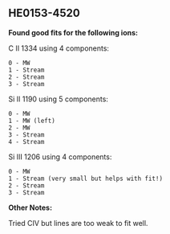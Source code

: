 ## HE0153-4520
**Found good fits for the following ions:**

C II 1334 using 4 components:
```
0 - MW
1 - Stream
2 - Stream
3 - Stream 
```

Si II 1190 using 5 components:
```
0 - MW
1 - MW (left)
2 - MW
3 - Stream
4 - Stream
```

Si III 1206 using 4 components:
``` 
0 - MW
1 - Stream (very small but helps with fit!)
2 - Stream
3 - Stream
```


**Other Notes:**

Tried CIV but lines are too weak to fit well.